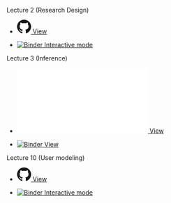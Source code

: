 Lecture 2 (Research Design)


* [![](img/logo/GitHub-Mark-32px.png) View](./lecture2.html)

* [![Binder](https://mybinder.org/badge_logo.svg) Interactive mode](https://mybinder.org/v2/gh/AurelienNioche/LectureUserResearch/master?filepath=lecture2.ipynb)


Lecture 3 (Inference)

* [![](img/logo/GitHub-Mark.pdf) View](./lecture3.html)

* [![Binder](https://mybinder.org/badge_logo.svg) View](https://mybinder.org/v2/gh/AurelienNioche/LectureUserResearch/master?filepath=lecture3.ipynb)

Lecture 10 (User modeling)

* [![](img/logo/GitHub-Mark-32px.png) View](./lecture10.html)

* [![Binder](https://mybinder.org/badge_logo.svg) Interactive mode](https://mybinder.org/v2/gh/AurelienNioche/LectureUserResearch/master?filepath=lecture10.ipynb)